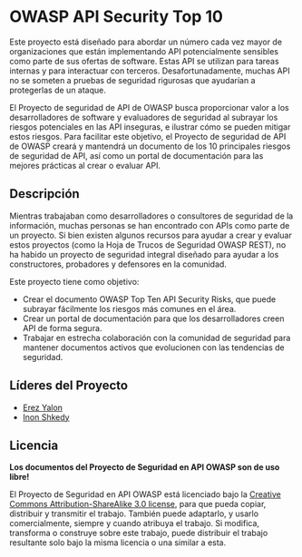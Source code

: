 OWASP API Security Top 10
=========================

Este proyecto está diseñado para abordar un número cada vez mayor de organizaciones que están implementando API potencialmente sensibles como parte de sus ofertas de software. Estas API se utilizan para tareas internas y para interactuar con terceros. Desafortunadamente, muchas API no se someten a pruebas de seguridad rigurosas que ayudarían a protegerlas de un ataque.

El Proyecto de seguridad de API de OWASP busca proporcionar valor a los desarrolladores de software y evaluadores de seguridad al subrayar los riesgos potenciales en las API inseguras, e ilustrar cómo se pueden mitigar estos riesgos. Para facilitar este objetivo, el Proyecto de seguridad de API de OWASP creará y mantendrá un documento de los 10 principales riesgos de seguridad de API, así como un portal de documentación para las mejores prácticas al crear o evaluar API. 

## Descripción

Mientras trabajaban como desarrolladores o consultores de seguridad de la información, muchas personas se han encontrado con APIs como parte de un proyecto. Si bien existen algunos recursos para ayudar a crear y evaluar estos proyectos (como la Hoja de Trucos de Seguridad OWASP REST), no ha habido un proyecto de seguridad integral diseñado para ayudar a los constructores, probadores y defensores en la comunidad. 

Este proyecto tiene como objetivo: 

* Crear el documento OWASP Top Ten API Security Risks, que puede subrayar fácilmente los riesgos más comunes en el área.
* Crear un portal de documentación para que los desarrolladores creen API de forma segura.
* Trabajar en estrecha colaboración con la comunidad de seguridad para mantener documentos activos que evolucionen con las tendencias de seguridad. 

## Líderes del Proyecto

* [Erez Yalon][0]
* [Inon Shkedy][5]

## Licencia

**Los documentos del Proyecto de Seguridad en API OWASP son de uso libre!**

El Proyecto de Seguridad en API OWASP está licenciado bajo la [Creative Commons
Attribution-ShareAlike 3.0 license][1], para que pueda copiar, distribuir y transmitir el trabajo. También puede adaptarlo, y usarlo comercialmente, siempre y cuando atribuya el trabajo. Si modifica, transforma o construye sobre este trabajo, puede distribuir el trabajo resultante solo bajo la misma licencia o una similar a esta. 

[0]: https://www.owasp.org/index.php/User:ErezYalon
[1]: http://creativecommons.org/licenses/by-sa/3.0/
[2]: https://github.com/OWASP/API-Security/blob/develop/2019/en/dist/owasp-api-security-top-10.pdf
[3]: https://github.com/OWASP/API-Security/tree/develop/
[4]: https://github.com/OWASP/API-Security/blob/master/CONTRIBUTING.md
[5]: https://www.owasp.org/index.php/User:Inon
